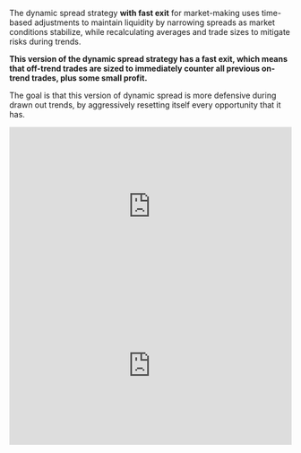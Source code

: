 The dynamic spread strategy **with fast exit** for market-making uses time-based
adjustments to maintain liquidity by narrowing spreads as market conditions
stabilize, while recalculating averages and trade sizes to mitigate risks during
trends.

**This version of the dynamic spread strategy has a fast exit, which means that
off-trend trades are sized to immediately counter all previous on-trend trades,
plus some small profit.**

The goal is that this version of dynamic spread is more defensive during drawn
out trends, by aggressively resetting itself every opportunity that it has.

<div class="video-container">
  <iframe
    src="https://www.youtube.com/embed/ChKAr9uGrUY?si=3trkoeRJXFCvprPz"
    title="YouTube video player"
    frameborder="0"
    allow="accelerometer; autoplay; clipboard-write; encrypted-media; gyroscope; picture-in-picture; web-share"
    referrerpolicy="strict-origin-when-cross-origin"
    allowfullscreen>
  </iframe>
</div>

<div class="video-container">
  <iframe
    src="https://www.youtube.com/embed/2KRAJreUA64?si=JupJH4CbiiCEp3MF"
    title="YouTube video player"
    frameborder="0"
    allow="accelerometer; autoplay; clipboard-write; encrypted-media; gyroscope; picture-in-picture; web-share"
    referrerpolicy="strict-origin-when-cross-origin"
    allowfullscreen>
  </iframe>
</div>

<style>
  .video-container {
    position: relative;
    width: 100%;
    padding-bottom: 56.25%; /* 16:9 aspect ratio */
    height: 0;
    overflow: hidden;
  }

  .video-container iframe {
    position: absolute;
    top: 0;
    left: 0;
    width: 100%;
    height: 100%;
  }
</style>
